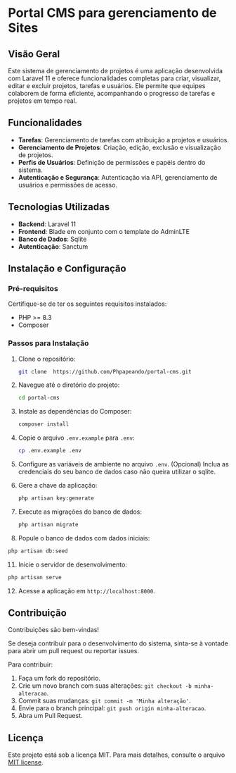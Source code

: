 
# Portal CMS para gerenciamento de Sites

## Visão Geral

Este sistema de gerenciamento de projetos é uma aplicação desenvolvida com Laravel 11 e oferece funcionalidades completas para criar, visualizar, editar e excluir projetos, tarefas e usuários. Ele permite que equipes colaborem de forma eficiente, acompanhando o progresso de tarefas e projetos em tempo real.

## Funcionalidades

- **Tarefas**: Gerenciamento de tarefas com atribuição a projetos e usuários.
- **Gerenciamento de Projetos**: Criação, edição, exclusão e visualização de projetos.
- **Perfis de Usuários**: Definição de permissões e papéis dentro do sistema.
- **Autenticação e Segurança**: Autenticação via API, gerenciamento de usuários e permissões de acesso.

## Tecnologias Utilizadas

- **Backend**: Laravel 11
- **Frontend**: Blade em conjunto com o template do AdminLTE
- **Banco de Dados**: Sqlite
- **Autenticação**: Sanctum

## Instalação e Configuração

### Pré-requisitos

Certifique-se de ter os seguintes requisitos instalados:

- PHP >= 8.3
- Composer

### Passos para Instalação

1. Clone o repositório:
   ```bash
   git clone  https://github.com/Phpapeando/portal-cms.git
   ```

2. Navegue até o diretório do projeto:
   ```bash
   cd portal-cms
   ```

3. Instale as dependências do Composer:
   ```bash
   composer install
   ```

4. Copie o arquivo `.env.example` para `.env`:
   ```bash
   cp .env.example .env
   ```

5. Configure as variáveis de ambiente no arquivo `.env`. (Opcional) Inclua as credenciais do seu banco de dados caso não queira utilizar o sqlite.

6. Gere a chave da aplicação:
   ```bash
   php artisan key:generate
   ```

8. Execute as migrações do banco de dados:
   ```bash
   php artisan migrate
   ```

10. Popule o banco de dados com dados iniciais:
   ```bash
   php artisan db:seed
   ```

11. Inicie o servidor de desenvolvimento:
   ```bash
   php artisan serve
   ```

12. Acesse a aplicação em `http://localhost:8000`.

## Contribuição

Contribuições são bem-vindas!

Se deseja contribuir para o desenvolvimento do sistema, sinta-se à vontade para abrir um pull request ou reportar issues.

Para contribuir:
1. Faça um fork do repositório.
2. Crie um novo branch com suas alterações: `git checkout -b minha-alteracao`.
3. Commit suas mudanças: `git commit -m 'Minha alteração'`.
4. Envie para o branch principal: `git push origin minha-alteracao`.
5. Abra um Pull Request.


## Licença
Este projeto está sob a licença MIT. Para mais detalhes, consulte o arquivo [MIT license](https://opensource.org/licenses/MIT).
